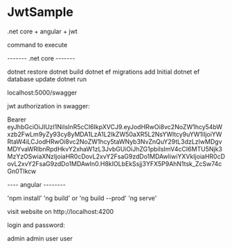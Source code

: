 # JwtSample
.net core + angular + jwt



command to execute

------- .net core -------

dotnet restore
dotnet build
dotnet ef migrations add Initial
dotnet ef database update
dotnet run

localhost:5000/swagger

jwt authorization in swagger:

Bearer eyJhbGciOiJIUzI1NiIsInR5cCI6IkpXVCJ9.eyJodHRwOi8vc2NoZW1hcy54bWxzb2FwLm9yZy93cy8yMDA1LzA1L2lkZW50aXR5L2NsYWltcy9uYW1lIjoiYWRtaW4iLCJodHRwOi8vc2NoZW1hcy5taWNyb3NvZnQuY29tL3dzLzIwMDgvMDYvaWRlbnRpdHkvY2xhaW1zL3JvbGUiOiJhZG1pbiIsImV4cCI6MTU5Njk3MzYzOSwiaXNzIjoiaHR0cDovL2xvY2FsaG9zdDo1MDAwIiwiYXVkIjoiaHR0cDovL2xvY2FsaG9zdDo1MDAwIn0.H8kIOLbEkSsjj3YFX5P9AhN1tsk_ZcSw74cGn0Tlkcw


---- angular --------

'npm install'
'ng build' or 'ng build --prod'
'ng serve'

visit website on http://localhost:4200

login and password:

admin admin
user user
